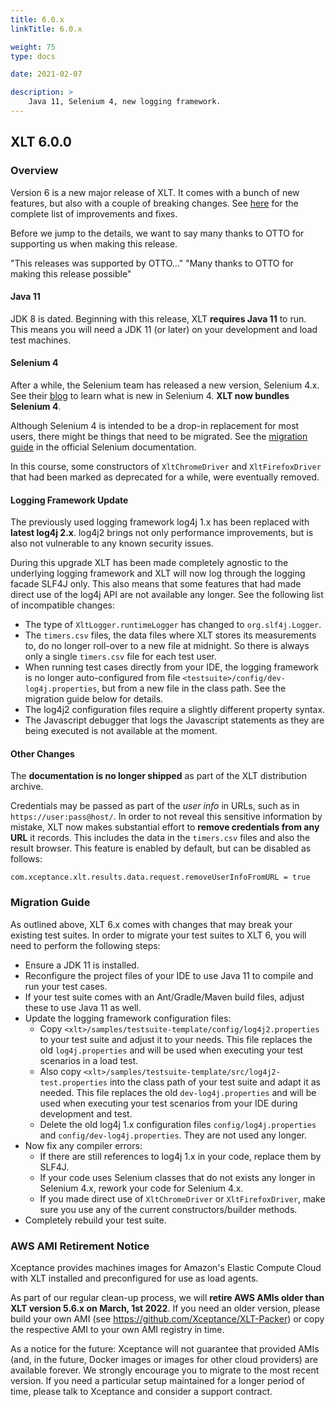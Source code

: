```yaml
---
title: 6.0.x
linkTitle: 6.0.x

weight: 75
type: docs

date: 2021-02-07

description: >
    Java 11, Selenium 4, new logging framework.
---
```


## XLT 6.0.0



### Overview

Version 6 is a new major release of XLT. It comes with a bunch of new features, but also with a couple of breaking changes. See <a href="https://github.com/Xceptance/XLT/milestone/15?closed=1" target="_blank">here</a> for the complete list of improvements and fixes.

Before we jump to the details, we want to say many thanks to OTTO for supporting us when making this release.

"This releases was supported by OTTO..." 
"Many thanks to OTTO for making this release possible"


#### Java 11 

JDK 8 is dated. 
Beginning with this release, XLT **requires Java 11** to run. This means you will need a JDK 11 (or later) on your development and load test machines.

#### Selenium 4 
After a while, the Selenium team has released a new version, Selenium 4.x. See their [blog](https://www.selenium.dev/blog/2021/announcing-selenium-4/) to learn what is new in Selenium 4. **XLT now bundles Selenium 4**.

Although Selenium 4 is intended to be a drop-in replacement for most users, there might be things that need to be migrated. See the [migration guide](https://www.selenium.dev/documentation/webdriver/getting_started/upgrade_to_selenium_4/) in the official Selenium documentation.

In this course, some constructors of `XltChromeDriver` and `XltFirefoxDriver` that had been marked as deprecated for a while, were eventually removed.

#### Logging Framework Update
The previously used logging framework log4j 1.x has been replaced with **latest log4j 2.x**. log4j2 brings not only performance improvements, but is also not vulnerable to any known security issues.

During this upgrade XLT has been made completely agnostic to the underlying logging framework and XLT will now log through the logging facade SLF4J only. This also means that some features that had made direct use of the log4j API are not available any longer. See the following list of incompatible changes:

* The type of `XltLogger.runtimeLogger` has changed to `org.slf4j.Logger`.
* The `timers.csv` files, the data files where XLT stores its measurements to, do no longer roll-over to a new file at midnight. So there is always only a single `timers.csv` file for each test user.
* When running test cases directly from your IDE, the logging framework is no longer auto-configured from file `<testsuite>/config/dev-log4j.properties`, but from a new file in the class path. See the migration guide below for details.
* The log4j2 configuration files require a slightly different property syntax.
* The Javascript debugger that logs the Javascript statements as they are being executed is not available at the moment. 

#### Other Changes

The **documentation is no longer shipped** as part of the XLT distribution archive. 

Credentials may be passed as part of the _user info_ in URLs, such as in `https://user:pass@host/`. In order to not reveal this sensitive information by mistake, XLT now makes substantial effort to **remove credentials from any URL** it records. This includes the data in the `timers.csv` files and also the result browser. This feature is enabled by default, but can be disabled as follows:

```
com.xceptance.xlt.results.data.request.removeUserInfoFromURL = true
```
 
### Migration Guide

As outlined above, XLT 6.x comes with changes that may break your existing test suites. In order to migrate your test suites to XLT 6, you will need to perform the following steps:

* Ensure a JDK 11 is installed.
* Reconfigure the project files of your IDE to use Java 11 to compile and run your test cases.
* If your test suite comes with an Ant/Gradle/Maven build files, adjust these to use Java 11 as well.
* Update the logging framework configuration files: 
    * Copy `<xlt>/samples/testsuite-template/config/log4j2.properties` to your test suite and adjust it to your needs. This file replaces the old `log4j.properties` and will be used when executing your test scenarios in a load test.
    * Also copy `<xlt>/samples/testsuite-template/src/log4j2-test.properties` into the class path of your test suite and adapt it as needed. This file replaces the old `dev-log4j.properties` and will be used when executing your test scenarios from your IDE during development and test.
    * Delete the old log4j 1.x configuration files `config/log4j.properties` and `config/dev-log4j.properties`. They are not used any longer.
* Now fix any compiler errors:
    * If there are still references to log4j 1.x in your code, replace them by SLF4J.
    * If your code uses Selenium classes that do not exists any longer in Selenium 4.x, rework your code for Selenium 4.x.
    * If you made direct use of `XltChromeDriver` or `XltFirefoxDriver`, make sure you use any of the current constructors/builder methods.
* Completely rebuild your test suite. 


### AWS AMI Retirement Notice

Xceptance provides machines images for Amazon's Elastic Compute Cloud with XLT installed and preconfigured for use as load agents.

As part of our regular clean-up process, we will **retire AWS AMIs older than XLT version 5.6.x on March, 1st 2022**. If you need an older version, please build your own AMI (see https://github.com/Xceptance/XLT-Packer) or copy the respective AMI to your own AMI registry in time.

As a notice for the future: Xceptance will not guarantee that provided AMIs (and, in the future, Docker images or images for other cloud providers) are available forever. We strongly encourage you to migrate to the most recent version. If you need a particular setup maintained for a longer period of time, please talk to Xceptance and consider a support contract.
